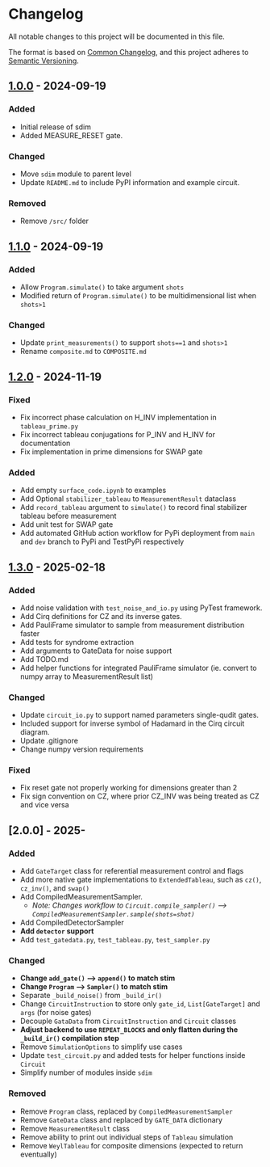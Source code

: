 # Changelog

All notable changes to this project will be documented in this file.

The format is based on [Common Changelog](https://common-changelog.org/),
and this project adheres to [Semantic Versioning](https://semver.org/spec/v2.0.0.html).

## [1.0.0] - 2024-09-19

### Added

- Initial release of sdim
- Added MEASURE_RESET gate.

### Changed

- Move `sdim` module to parent level
- Update `README.md` to include PyPI information and example circuit.

### Removed

- Remove `/src/` folder


[1.0.0]: https://github.com/events555/sdim/releases/tag/v1.0.0

## [1.1.0] - 2024-09-19

### Added

- Allow `Program.simulate()` to take argument `shots`
- Modified return of `Program.simulate()` to be multidimensional list when `shots>1`

### Changed
- Update `print_measurements()` to support `shots==1` and `shots>1`
- Rename `composite.md` to `COMPOSITE.md`

[1.1.0]: https://github.com/events555/sdim/releases/tag/v1.1.0

## [1.2.0] - 2024-11-19

### Fixed

- Fix incorrect phase calculation on H_INV implementation in `tableau_prime.py`
- Fix incorrect tableau conjugations for P_INV and H_INV for documentation
- Fix implementation in prime dimensions for SWAP gate 

### Added
- Add empty `surface_code.ipynb` to examples
- Add Optional `stabilizer_tableau` to `MeasurementResult` dataclass 
- Add `record_tableau` argument to `simulate()` to record final stabilizer tableau before measurement
- Add unit test for SWAP gate
- Add automated GitHub action workflow for PyPi deployment from `main` and `dev` branch to PyPi and TestPyPi respectively

[1.2.0]: https://github.com/events555/sdim/releases/tag/v1.2.0

## [1.3.0] - 2025-02-18

### Added
- Add noise validation with `test_noise_and_io.py` using PyTest framework.
- Add Cirq definitions for CZ and its inverse gates.
- Add PauliFrame simulator to sample from measurement distribution faster
- Add tests for syndrome extraction
- Add arguments to GateData for noise support
- Add TODO.md
- Add helper functions for integrated PauliFrame simulator (ie. convert to numpy array to MeasurementResult list)

### Changed
- Update `circuit_io.py`  to support named parameters single-qudit gates.
- Included support for inverse symbol of Hadamard in the Cirq circuit diagram.
- Update .gitignore
- Change numpy version requirements

### Fixed
- Fix reset gate not properly working for dimensions greater than 2
- Fix sign convention on CZ, where prior CZ_INV was being treated as CZ and vice versa

[1.3.0]: https://github.com/events555/sdim/releases/tag/v1.3.0


## [2.0.0] - 2025-

### Added
- Add `GateTarget` class for referential measurement control and flags
- Add more native gate implementations to `ExtendedTableau`, such as `cz()`, `cz_inv()`, and `swap()`
- Add CompiledMeasurementSampler. 
    - *Note: Changes workflow to `Circuit.compile_sampler()` --> `CompiledMeasurementSampler.sample(shots=shot)`*
- Add CompiledDetectorSampler
- **Add `detector` support**
- Add `test_gatedata.py`, `test_tableau.py`, `test_sampler.py`

### Changed
- **Change `add_gate()` --> `append()` to match stim**
- **Change `Program` --> `Sampler()` to match stim**
- Separate `_build_noise()` from `_build_ir()`
- Change `CircuitInstruction` to store only `gate_id`, `List[GateTarget]` and `args` (for noise gates)
- Decouple `GataData` from `CircuitInstruction` and `Circuit` classes
- **Adjust backend to use `REPEAT_BLOCKS` and only flatten during the `_build_ir()` compilation step**
- Remove `SimulationOptions` to simplify use cases
- Update `test_circuit.py` and added tests for helper functions inside `Circuit`
- Simplify number of modules inside `sdim`

### Removed
- Remove `Program` class, replaced by `CompiledMeasurementSampler`
- Remove `GateData` class and replaced by `GATE_DATA` dictionary
- Remove `MeasurementResult` class
- Remove ability to print out individual steps of `Tableau` simulation
- Remove `WeylTableau` for composite dimensions (expected to return eventually)